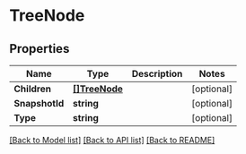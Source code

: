 # TreeNode

## Properties

Name | Type | Description | Notes
------------ | ------------- | ------------- | -------------
**Children** | [**[]TreeNode**](TreeNode.md) |  | [optional] 
**SnapshotId** | **string** |  | [optional] 
**Type** | **string** |  | [optional] 

[[Back to Model list]](../README.md#documentation-for-models) [[Back to API list]](../README.md#documentation-for-api-endpoints) [[Back to README]](../README.md)


